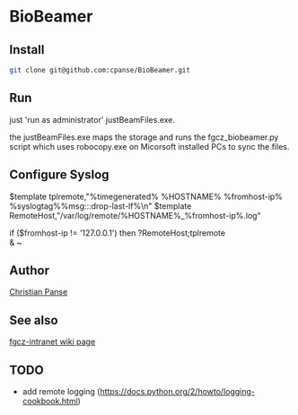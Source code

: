# BioBeamer

## Install 
```bash
git clone git@github.com:cpanse/BioBeamer.git
```

## Run
just 'run as administrator' justBeamFiles.exe.

the justBeamFiles.exe maps the storage and runs the fgcz_biobeamer.py script which uses robocopy.exe on Micorsoft installed PCs to sync the files.

## Configure Syslog
$template tplremote,"%timegenerated% %HOSTNAME% %fromhost-ip% %syslogtag%%msg:::drop-last-lf%\n"
$template RemoteHost,"/var/log/remote/%HOSTNAME%_%fromhost-ip%.log"

if ($fromhost-ip != '127.0.0.1') then ?RemoteHost;tplremote  
& ~


## Author
[Christian Panse](http://www.fgcz.ch/people/cpanse)

## See also
[fgcz-intranet wiki page](http://fgcz-intranet.uzh.ch/tiki-index.php?page=BioBeamer)


## TODO
* add remote logging (https://docs.python.org/2/howto/logging-cookbook.html)
